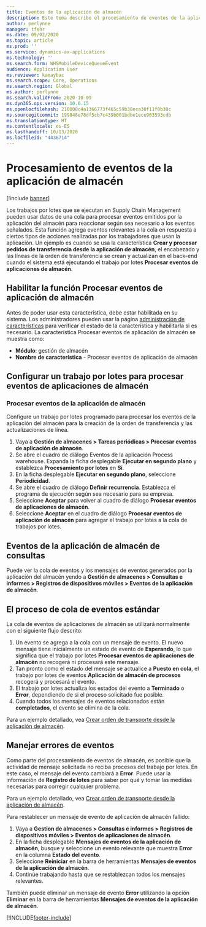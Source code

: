 ```yaml
---
title: Eventos de la aplicación de almacén
description: Este tema describe el procesamiento de eventos de la aplicación de almacén que se usa para procesar mensajes de eventos de la aplicación de almacén como parte de un trabajo por lotes.
author: perlynne
manager: tfehr
ms.date: 09/02/2020
ms.topic: article
ms.prod: ''
ms.service: dynamics-ax-applications
ms.technology: ''
ms.search.form: WHSMobileDeviceQueueEvent
audience: Application User
ms.reviewer: kamaybac
ms.search.scope: Core, Operations
ms.search.region: Global
ms.author: perlynne
ms.search.validFrom: 2020-10-09
ms.dyn365.ops.version: 10.0.15
ms.openlocfilehash: 210008c4a1366773f465c59b38eca30f11f0b38c
ms.sourcegitcommit: 199848e78df5cb7c439b001bdbe1ece963593cdb
ms.translationtype: HT
ms.contentlocale: es-ES
ms.lasthandoff: 10/13/2020
ms.locfileid: "4436714"
---
```

# <a name="warehouse-app-event-processing"></a>Procesamiento de eventos de la aplicación de almacén

[!include [banner](../includes/banner.md)]

Los trabajos por lotes que se ejecutan en Supply Chain Management pueden usar datos de una cola para procesar eventos emitidos por la aplicación del almacén para reaccionar según sea necesario a los eventos señalados. Esta función agrega eventos relevantes a la cola en respuesta a ciertos tipos de acciones realizadas por los trabajadores que usan la aplicación. Un ejemplo es cuando se usa la característica **Crear y procesar pedidos de transferencia desde la aplicación de almacén**, el encabezado y las líneas de la orden de transferencia se crean y actualizan en el back-end cuando el sistema está ejecutando el trabajo por lotes **Procesar eventos de aplicaciones de almacén**.

## <a name="enable-the-process-warehouse-app-events-feature"></a>Habilitar la función Procesar eventos de aplicación de almacén

Antes de poder usar esta característica, debe estar habilitada en su sistema. Los administradores pueden usar la página [administración de características](../../fin-ops-core/fin-ops/get-started/feature-management/feature-management-overview.md) para verificar el estado de la característica y habilitarla si es necesario. La característica Procesar eventos de aplicación de almacén se muestra como:

- **Módulo**: gestión de almacén
- **Nombre de característica** - Procesar eventos de aplicación de almacén

## <a name="set-up-a-batch-job-to-process-warehouse-app-events"></a>Configurar un trabajo por lotes para procesar eventos de aplicaciones de almacén

### <a name="process-warehouse-app-events"></a>Procesar eventos de la aplicación de almacén

Configure un trabajo por lotes programado para procesar los eventos de la aplicación del almacén para la creación de la orden de transferencia y las actualizaciones de línea.

1. Vaya a **Gestión de almacenes \> Tareas periódicas \> Procesar eventos de aplicación de almacén**.
1. Se abre el cuadro de diálogo Eventos de la aplicación Process warehouse. Expanda la ficha desplegable **Ejecutar en segundo plano** y establezca **Procesamiento por lotes** en **Sí**.
1. En la ficha desplegable **Ejecutar en segundo plano**, seleccione **Periodicidad**.
1. Se abre el cuadro de diálogo **Definir recurrencia**. Establezca el programa de ejecución según sea necesario para su empresa.
1. Seleccione **Aceptar** para volver al cuadro de diálogo **Procesar eventos de aplicaciones de almacén**.
1. Seleccione **Aceptar** en el cuadro de diálogo **Procesar eventos de aplicación de almacén** para agregar el trabajo por lotes a la cola de trabajos por lotes.

## <a name="query-warehouse-app-events"></a>Eventos de la aplicación de almacén de consultas

Puede ver la cola de eventos y los mensajes de eventos generados por la aplicación del almacén yendo a **Gestión de almacenes \> Consultas e informes \> Registros de dispositivos móviles \> Eventos de la aplicación de almacén**.

## <a name="the-standard-event-queue-process"></a>El proceso de cola de eventos estándar

La cola de eventos de aplicaciones de almacén se utilizará normalmente con el siguiente flujo descrito:

1. Un evento se agrega a la cola con un mensaje de evento. El nuevo mensaje tiene inicialmente un estado de evento de **Esperando**, lo que significa que el trabajo por lotes **Procesar eventos de aplicaciones de almacén** no recogerá ni procesará este mensaje.
1. Tan pronto como el estado del mensaje se actualice a **Puesto en cola**, el trabajo por lotes de eventos **Aplicación de almacén de procesos** recogerá y procesará el evento.
1. El trabajo por lotes actualiza los estados del evento a **Terminado** o **Error**, dependiendo de si el proceso solicitado fue posible.
1. Cuando todos los mensajes de eventos relacionados están **completados**, el evento se elimina de la cola.

 Para un ejemplo detallado, vea [Crear orden de transporte desde la aplicación de almacén](create-transfer-order-from-warehouse-app.md).

## <a name="handle-event-errors"></a>Manejar errores de eventos

Como parte del procesamiento de eventos de almacén, es posible que la actividad de mensaje solicitada no reciba procesos del trabajo por lotes. En este caso, el mensaje del evento cambiará a **Error**. Puede usar la información de **Registro de lotes** para saber por qué y tomar las medidas necesarias para corregir cualquier problema.

Para un ejemplo detallado, vea [Crear orden de transporte desde la aplicación de almacén](create-transfer-order-from-warehouse-app.md).

Para restablecer un mensaje de evento de aplicación de almacén fallido:

1. Vaya a **Gestion de almacenes \> Consultas e informes \> Registros de dispositivos móviles \> Eventos de aplicaciones de almacén**.
1. En la ficha desplegable **Mensajes de eventos de la aplicación de almacén**, busque y seleccione un evento relevante que muestra **Error** en la columna **Estado del evento**.
1. Seleccione **Reiniciar** en la barra de herramientas **Mensajes de eventos de la aplicación de almacén**.
1. Continúe trabajando hasta que se restablezcan todos los mensajes relevantes.

También puede eliminar un mensaje de evento **Error** utilizando la opción **Eliminar** en la barra de herramientas **Mensajes de eventos de la aplicación de almacén**.


[!INCLUDE[footer-include](../../includes/footer-banner.md)]